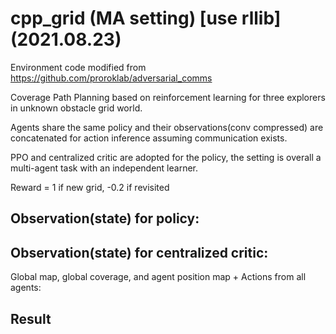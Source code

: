 # cpp_grid (MA setting) [use rllib] (2021.08.23)
Environment code modified from https://github.com/proroklab/adversarial_comms

Coverage Path Planning based on reinforcement learning for three explorers in unknown obstacle grid world.

Agents share the same policy and their observations(conv compressed) are concatenated for action inference assuming communication exists.

PPO and centralized critic are adopted for the policy, the setting is overall a multi-agent task with an independent learner. 

Reward = 1 if new grid, -0.2 if revisited

## Observation(state) for policy:



## Observation(state) for centralized critic:
Global map, global coverage, and agent position map + Actions from all agents:


## Result


